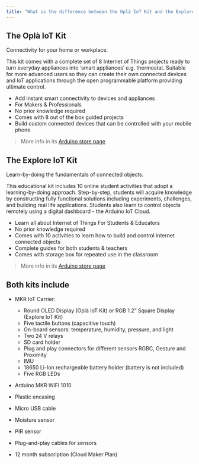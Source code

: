 ```yaml
---
title: "What is the difference between the Oplà IoT Kit and the Explore IoT Kit?"
---
```


## The Oplà IoT Kit

Connectivity for your home or workplace.

This kit comes with a complete set of 8 Internet of Things projects ready to turn everyday appliances into ‘smart appliances’ e.g. thermostat. Suitable for more advanced users so they can create their own connected devices and IoT applications through the open programmable platform providing ultimate control.

* Add instant smart connectivity to devices and appliances
* For Makers & Professionals
* No prior knowledge required
* Comes with 8 out of the box guided projects
* Build custom connected devices that can be controlled with your mobile phone

> More info in its [Arduino store page](https://store.arduino.cc/usa/opla-iot-kit)

## The Explore IoT Kit

Learn-by-doing the fundamentals of connected objects.

This educational kit includes 10 online student activities that adopt a
learning-by-doing approach. Step-by-step, students will acquire knowledge by constructing fully functional solutions including experiments, challenges, and building real life applications. Students also learn to control objects remotely using a digital dashboard - the Arduino IoT Cloud.

* Learn all about Internet of Things For Students & Educators
* No prior knowledge required
* Comes with 10 activities to learn how to build and control internet connected objects
* Complete guides for both students & teachers
* Comes with storage box for repeated use in the classroom

> More info in its [Arduino store page](https://store.arduino.cc/explore-iot-kit)

## Both kits include

* MKR IoT Carrier:
  * Round OLED Display (Oplà IoT Kit) or RGB 1.2” Square Display (Explore IoT Kit)
  * Five tactile buttons (capacitive touch)
  * On-board sensors: temperature, humidity, pressure, and light
  * Two 24 V relays
  * SD card holder
  * Plug and play connectors for different sensors
RGBC, Gesture and Proximity
  * IMU
  * 18650 Li-Ion rechargeable battery holder (battery is not included)
  * Five RGB LEDs

* Arduino MKR WiFi 1010
* Plastic encasing
* Micro USB cable
* Moisture sensor
* PIR sensor
* Plug-and-play cables for sensors
* 12 month subscription (Cloud Maker Plan)
